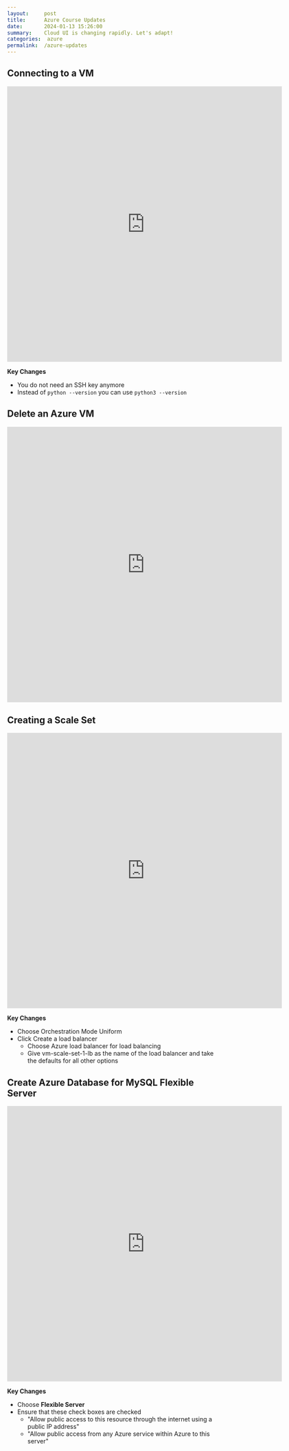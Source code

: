 ```yaml
---
layout:     post
title:      Azure Course Updates
date:       2024-01-13 15:26:00
summary:    Cloud UI is changing rapidly. Let's adapt!
categories:  azure
permalink:  /azure-updates
---
```


## Connecting to a VM

<iframe src="https://scribehow.com/embed/Connecting_to_a_Virtual_Machine_in_Azure__gWL9X4yvQBqUoLA5eTNniQ?removeLogo=true" width="640" height="640" allowfullscreen frameborder="0"></iframe>

**Key Changes**
- You do not need an SSH key anymore
- Instead of `python --version` you can use `python3 --version`


## Delete an Azure VM

<iframe src="https://scribehow.com/embed/Deleting_a_Virtual_Machine_along_with_all_IP_Adresses_on_Azure_Portal___fv1avTwSmK8S922GW3yQQ?removeLogo=true" width="640" height="640" allowfullscreen frameborder="0"></iframe>

## Creating a Scale Set

<iframe src="https://scribehow.com/embed/Creating_a_Virtual_Machine_Scale_Set_in_Azure__-rvrl7iiTemkNor7FMfrNQ?removeLogo=true" width="640" height="640" allowfullscreen frameborder="0"></iframe>

**Key Changes**
- Choose Orchestration Mode Uniform
- Click Create a load balancer
	- Choose Azure load balancer for load balancing
	- Give vm-scale-set-1-lb as the name of the load balancer and take the defaults for all other options

## Create Azure Database for MySQL Flexible Server

<iframe src="https://scribehow.com/embed/Create_Azure_Database_for_MySQL_Flexible_Server__fd2eNVcXSUyYpOF8MA-VTw?removeLogo=true" width="640" height="640" allowfullscreen frameborder="0"></iframe>

**Key Changes**
- Choose **Flexible Server**
- Ensure that these check boxes are checked
	- "Allow public access to this resource through the internet using a public IP address"
	- "Allow public access from any Azure service within Azure to this server"
